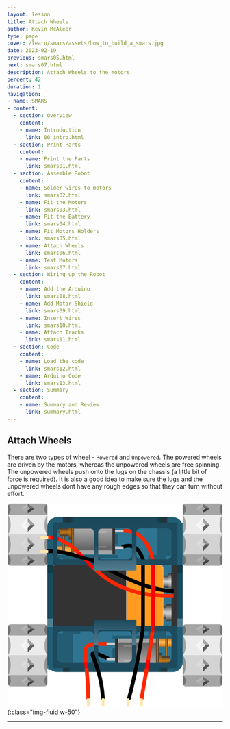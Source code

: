 ```yaml
---
layout: lesson
title: Attach Wheels
author: Kevin McAleer
type: page
cover: /learn/smars/assets/how_to_build_a_smars.jpg
date: 2023-02-19
previous: smars05.html
next: smars07.html
description: Attach Wheels to the motors
percent: 42
duration: 1
navigation:
- name: SMARS
- content:
  - section: Overview
    content:
    - name: Introduction
      link: 00_intro.html
  - section: Print Parts
    content:
    - name: Print the Parts
      link: smars01.html
  - section: Assemble Robot
    content:
    - name: Solder wires to motors
      link: smars02.html
    - name: Fit the Motors
      link: smars03.html
    - name: Fit the Battery
      link: smars04.html
    - name: Fit Motors Holders
      link: smars05.html
    - name: Attach Wheels
      link: smars06.html
    - name: Test Motors
      link: smars07.html
  - section: Wiring up the Robot
    content:
    - name: Add the Arduino
      link: smars08.html
    - name: Add Motor Shield
      link: smars09.html
    - name: Insert Wires
      link: smars10.html
    - name: Attach Tracks
      link: smars11.html
  - section: Code
    content:
    - name: Load the code
      link: smars12.html
    - name: Arduino Code
      link: smars13.html
  - section: Summary
    content:
    - name: Summary and Review
      link: summary.html
---
```



## Attach Wheels

There are two types of wheel - `Powered` and `Unpowered`. The powered wheels are driven by the motors, whereas the unpowered wheels are free spinning. The unpowered wheels push onto the lugs on the chassis (a little bit of force is required). It is also a good idea to make sure the lugs and the unpowered wheels dont have any rough edges so that they can turn without effort.  

![Attach Wheels](assets/wheels.png){:class="img-fluid w-50"}

---
